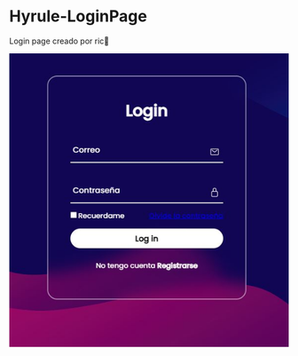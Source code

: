 # Hyrule-LoginPage
Login page creado por ric🔐

<img src="https://raw.githubusercontent.com/Rictorr88/Hyrule-LoginPage/master/images/Captura.JPG">
